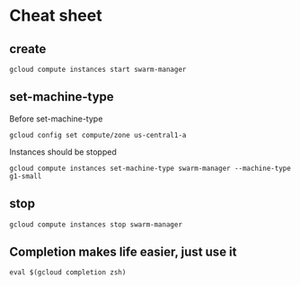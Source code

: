 # Cheat sheet
## create
```
gcloud compute instances start swarm-manager
```
## set-machine-type

Before set-machine-type
```
gcloud config set compute/zone us-central1-a
```
Instances should be stopped
```
gcloud compute instances set-machine-type swarm-manager --machine-type g1-small
```
## stop
```
gcloud compute instances stop swarm-manager
```
## Completion makes life easier, just use it
```
eval $(gcloud completion zsh)
```